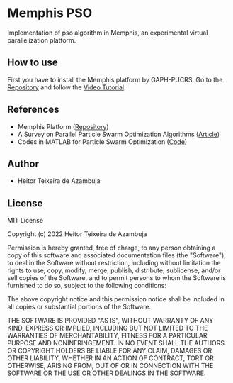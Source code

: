 # Memphis PSO
Implementation of pso algorithm in Memphis, an experimental virtual parallelization platform.

## How to use

First you have to install the Memphis platform by GAPH-PUCRS. Go to the [Repository](https://github.com/gaph-pucrs/Memphis/) and follow the [Video Tutorial](https://www.youtube.com/watch?v=nvgtvFcCc60&ab_channel=GAPH-PUCRS).

## References
- Memphis Platform ([Repository](https://github.com/gaph-pucrs/Memphis/))
- A Survey on Parallel Particle Swarm Optimization Algorithms ([Article](https://www.researchgate.net/publication/330249950_A_Survey_on_Parallel_Particle_Swarm_Optimization_Algorithms))
- Codes in MATLAB for Particle Swarm Optimization ([Code](https://www.researchgate.net/publication/296636431_Codes_in_MATLAB_for_Particle_Swarm_Optimization))

## Author
- Heitor Teixeira de Azambuja

## License

MIT License

Copyright (c) 2022 Heitor Teixeira de Azambuja

Permission is hereby granted, free of charge, to any person obtaining a copy of this software and associated documentation files (the "Software"), to deal in the Software without restriction, including without limitation the rights to use, copy, modify, merge, publish, distribute, sublicense, and/or sell copies of the Software, and to permit persons to whom the Software is furnished to do so, subject to the following conditions:

The above copyright notice and this permission notice shall be included in all copies or substantial portions of the Software.

THE SOFTWARE IS PROVIDED "AS IS", WITHOUT WARRANTY OF ANY KIND, EXPRESS OR IMPLIED, INCLUDING BUT NOT LIMITED TO THE WARRANTIES OF MERCHANTABILITY, FITNESS FOR A PARTICULAR PURPOSE AND NONINFRINGEMENT. IN NO EVENT SHALL THE AUTHORS OR COPYRIGHT HOLDERS BE LIABLE FOR ANY CLAIM, DAMAGES OR OTHER LIABILITY, WHETHER IN AN ACTION OF CONTRACT, TORT OR OTHERWISE, ARISING FROM, OUT OF OR IN CONNECTION WITH THE SOFTWARE OR THE USE OR OTHER DEALINGS IN THE SOFTWARE.